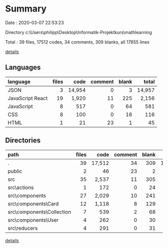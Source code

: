 # Summary

Date : 2020-03-07 22:53:23

Directory c:\Users\philipp\Desktop\Informatik-Projektkurs\mathlearning

Total : 39 files,  17512 codes, 34 comments, 309 blanks, all 17855 lines

[details](details.md)

## Languages
| language | files | code | comment | blank | total |
| :--- | ---: | ---: | ---: | ---: | ---: |
| JSON | 3 | 14,954 | 0 | 3 | 14,957 |
| JavaScript React | 19 | 1,920 | 11 | 225 | 2,156 |
| JavaScript | 8 | 517 | 0 | 64 | 581 |
| CSS | 8 | 100 | 0 | 16 | 116 |
| HTML | 1 | 21 | 23 | 1 | 45 |

## Directories
| path | files | code | comment | blank | total |
| :--- | ---: | ---: | ---: | ---: | ---: |
| . | 39 | 17,512 | 34 | 309 | 17,855 |
| public | 2 | 46 | 23 | 2 | 71 |
| src | 35 | 2,537 | 11 | 305 | 2,853 |
| src\actions | 1 | 172 | 0 | 24 | 196 |
| src\components | 27 | 2,029 | 10 | 241 | 2,280 |
| src\components\Card | 12 | 1,118 | 8 | 129 | 1,255 |
| src\components\Collection | 7 | 539 | 2 | 68 | 609 |
| src\components\User | 4 | 262 | 0 | 30 | 292 |
| src\reducers | 4 | 291 | 0 | 31 | 322 |

[details](details.md)